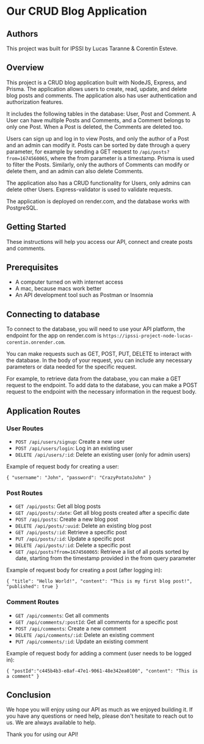 # Our CRUD Blog Application

## Authors
This project was built for IPSSI by Lucas Taranne & Corentin Esteve.

## Overview
This project is a CRUD blog application built with NodeJS, Express, and Prisma. The application allows users to create, read, update, and delete blog posts and comments. The application also has user authentication and authorization features.

It includes the following tables in the database: User, Post and Comment. A User can have multiple Posts and Comments, and a Comment belongs to only one Post. When a Post is deleted, the Comments are deleted too.

Users can sign up and log in to view Posts, and only the author of a Post and an admin can modify it. Posts can be sorted by date through a query parameter, for example by sending a GET request to `/api/posts?from=1674560065`, where the from parameter is a timestamp. Prisma is used to filter the Posts. Similarly, only the authors of Comments can modify or delete them, and an admin can also delete Comments.

The application also has a CRUD functionality for Users, only admins can delete other Users. Express-validator is used to validate requests.

The application is deployed on render.com, and the database works with PostgreSQL.

## Getting Started
These instructions will help you access our API, connect and create posts and comments.

## Prerequisites
- A computer turned on with internet access
- A mac, because macs work better
- An API development tool such as Postman or Insomnia

## Connecting to database

To connect to the database, you will need to use your API platform, the endpoint for the app on render.com is `https://ipssi-project-node-lucas-corentin.onrender.com`.

You can make requests such as GET, POST, PUT, DELETE to interact with the database. In the body of your request, you can include any necessary parameters or data needed for the specific request.

For example, to retrieve data from the database, you can make a GET request to the endpoint. To add data to the database, you can make a POST request to the endpoint with the necessary information in the request body.

## Application Routes

### User Routes
- `POST /api/users/signup`: Create a new user
- `POST /api/users/login`: Log in an existing user
- `DELETE /api/users/:id`: Delete an existing user (only for admin users)

Example of request body for creating a user:

`{
"username": "John",
"password": "CrazyPotatoJohn"
}`

### Post Routes
- `GET /api/posts`: Get all blog posts
- `GET /api/posts/:date`: Get all blog posts created after a specific date
- `POST /api/posts`: Create a new blog post
- `DELETE /api/posts/:uuid`: Delete an existing blog post
- `GET /api/posts/:id`: Retrieve a specific post
- `PUT /api/posts/:id`: Update a specific post
- `DELETE /api/posts/:id`: Delete a specific post
- `GET /api/posts?from=1674560065`: Retrieve a list of all posts sorted by date, starting from the timestamp provided in the from query parameter

Example of request body for creating a post (after logging in):

`{
"title": "Hello World!",
"content": "This is my first blog post!",
"published": true
}`

### Comment Routes
- `GET /api/comments`: Get all comments
- `GET /api/comments/:postId`: Get all comments for a specific post
- `POST /api/comments`: Create a new comment
- `DELETE /api/comments/:id`: Delete an existing comment
- `PUT /api/comments/:id`: Update an existing comment

Example of request body for adding a comment (user needs to be logged in):

`{
"postId":"c445b4b3-e8af-47e1-9061-48e342ea0100",
"content": "This is a comment"
}`

## Conclusion

We hope you will enjoy using our API as much as we enjoyed building it. If you have any questions or need help, please don't hesitate to reach out to us. We are always available to help.

Thank you for using our API! 

